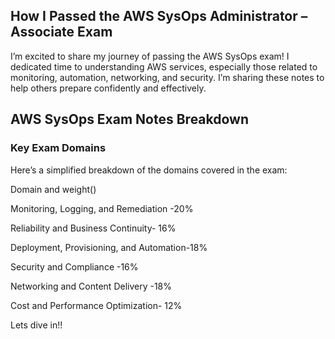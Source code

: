 

##  How I Passed the AWS SysOps Administrator – Associate Exam

 I’m excited to share my journey of passing the AWS SysOps exam!
I dedicated time to understanding AWS services, especially those related to monitoring, automation, networking, and security. I’m sharing these notes to help others prepare confidently and effectively.



## AWS SysOps Exam Notes Breakdown


###  **Key Exam Domains**
Here’s a simplified breakdown of the domains covered in the exam:

Domain and weight()

Monitoring, Logging, and Remediation   -20%        

Reliability and Business Continuity-   16%        

Deployment, Provisioning, and Automation-18%        

Security and Compliance                  -16%        

Networking and Content Delivery         -18%        

Cost and Performance Optimization-  12%        

Lets dive in!!